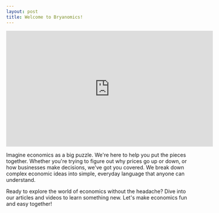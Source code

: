 ```yaml
---
layout: post
title: Welcome to Bryanomics!
---
```

<iframe width="560" height="315" src="https://www.youtube.com/embed/Qc32XkZcBI8?si=IRqk1isOBXxvg8VC" title="YouTube video player" frameborder="0" allow="accelerometer; autoplay; clipboard-write; encrypted-media; gyroscope; picture-in-picture; web-share" referrerpolicy="strict-origin-when-cross-origin" allowfullscreen></iframe>


Imagine economics as a big puzzle. We're here to help you put the pieces together. Whether you're trying to figure out why prices go up or down, or how businesses make decisions, we've got you covered. We break down complex economic ideas into simple, everyday language that anyone can understand.

Ready to explore the world of economics without the headache? Dive into our articles and videos to learn something new. Let's make economics fun and easy together!
